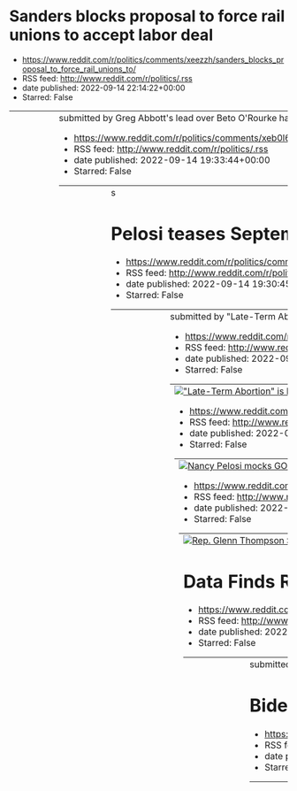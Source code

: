 # Sanders blocks proposal to force rail unions to accept labor deal
 - https://www.reddit.com/r/politics/comments/xeezzh/sanders_blocks_proposal_to_force_rail_unions_to/
 - RSS feed: http://www.reddit.com/r/politics/.rss
 - date published: 2022-09-14 22:14:22+00:00
 - Starred: False

<table> <tr><td> <a href="https://www.reddit.com/r/politics/comments/xeezzh/sanders_blocks_proposal_to_force_rail_unions_to/"> <img alt="Sanders blocks proposal to force rail unions to accept labor deal" src="https://external-preview.redd.it/9JmiZE5sPHbhkYVohN2Hq8lCTdDC6YalY5k8e7ycKfA.jpg?width=640&amp;crop=smart&amp;auto=webp&amp;s=59901f2a98626603b46097f322104c05641b9e2b" title="Sanders blocks proposal to force rail unions to accept labor deal" /> </a> </td><td> &#32; submitted by &#32; <a hre

# Greg Abbott's lead over Beto O'Rourke has shrunk to 5 points, new poll shows
 - https://www.reddit.com/r/politics/comments/xeb0l6/greg_abbotts_lead_over_beto_orourke_has_shrunk_to/
 - RSS feed: http://www.reddit.com/r/politics/.rss
 - date published: 2022-09-14 19:33:44+00:00
 - Starred: False

<table> <tr><td> <a href="https://www.reddit.com/r/politics/comments/xeb0l6/greg_abbotts_lead_over_beto_orourke_has_shrunk_to/"> <img alt="Greg Abbott's lead over Beto O'Rourke has shrunk to 5 points, new poll shows" src="https://external-preview.redd.it/ktAi3KTWuLD1MtOZl5yp6wIaCed-J0sBHuNk4B2oKYU.jpg?width=640&amp;crop=smart&amp;auto=webp&amp;s=6bd1b254c3fc77df0d29eaa96528d3337c833aa7" title="Greg Abbott's lead over Beto O'Rourke has shrunk to 5 points, new poll shows" /> </a> </td><td> &#32; s

# Pelosi teases September vote on bill banning lawmaker stock trading
 - https://www.reddit.com/r/politics/comments/xeaxx4/pelosi_teases_september_vote_on_bill_banning/
 - RSS feed: http://www.reddit.com/r/politics/.rss
 - date published: 2022-09-14 19:30:45+00:00
 - Starred: False

<table> <tr><td> <a href="https://www.reddit.com/r/politics/comments/xeaxx4/pelosi_teases_september_vote_on_bill_banning/"> <img alt="Pelosi teases September vote on bill banning lawmaker stock trading" src="https://external-preview.redd.it/InRZraPEB1rta9y1CnBlFsn4q2GuycllMG251olBAJE.jpg?width=640&amp;crop=smart&amp;auto=webp&amp;s=b14f615291330c76d359d040085599034dc4b924" title="Pelosi teases September vote on bill banning lawmaker stock trading" /> </a> </td><td> &#32; submitted by &#32; <a hr

# "Late-Term Abortion" is Not a Real Thing, So Why Do Politicians Keep Saying it?
 - https://www.reddit.com/r/politics/comments/xeas48/lateterm_abortion_is_not_a_real_thing_so_why_do/
 - RSS feed: http://www.reddit.com/r/politics/.rss
 - date published: 2022-09-14 19:24:20+00:00
 - Starred: False

<table> <tr><td> <a href="https://www.reddit.com/r/politics/comments/xeas48/lateterm_abortion_is_not_a_real_thing_so_why_do/"> <img alt="&quot;Late-Term Abortion&quot; is Not a Real Thing, So Why Do Politicians Keep Saying it?" src="https://external-preview.redd.it/_GFMN3QGscw4JrYEJYQB2Y_9kFddiSdhYSM177HMZF8.jpg?width=640&amp;crop=smart&amp;auto=webp&amp;s=2b63f72c332943db41ff0e3016a46df41e9be4ec" title="&quot;Late-Term Abortion&quot; is Not a Real Thing, So Why Do Politicians Keep Saying it?" /

# Nancy Pelosi mocks GOP on abortion: 'There are those in the party that think life begins at the candlelight dinner the night before'
 - https://www.reddit.com/r/politics/comments/xe9jy3/nancy_pelosi_mocks_gop_on_abortion_there_are/
 - RSS feed: http://www.reddit.com/r/politics/.rss
 - date published: 2022-09-14 18:34:58+00:00
 - Starred: False

<table> <tr><td> <a href="https://www.reddit.com/r/politics/comments/xe9jy3/nancy_pelosi_mocks_gop_on_abortion_there_are/"> <img alt="Nancy Pelosi mocks GOP on abortion: 'There are those in the party that think life begins at the candlelight dinner the night before'" src="https://external-preview.redd.it/1jLL-_cdN7gpfjlRICNBhvpazs8j4cwlrVqsbh6btiY.jpg?width=640&amp;crop=smart&amp;auto=webp&amp;s=8b6342bed2c95995a7b7380f2c2ced0e327fd1ed" title="Nancy Pelosi mocks GOP on abortion: 'There are those

# Rep. Glenn Thompson Stands By Vote Against Same-Sex Marriage Before Gay Son’s Wedding
 - https://www.reddit.com/r/politics/comments/xe8wbn/rep_glenn_thompson_stands_by_vote_against_samesex/
 - RSS feed: http://www.reddit.com/r/politics/.rss
 - date published: 2022-09-14 18:08:13+00:00
 - Starred: False

<table> <tr><td> <a href="https://www.reddit.com/r/politics/comments/xe8wbn/rep_glenn_thompson_stands_by_vote_against_samesex/"> <img alt="Rep. Glenn Thompson Stands By Vote Against Same-Sex Marriage Before Gay Son’s Wedding" src="https://external-preview.redd.it/FbX1vGeWFV2clGJLNHAeJcr98uDgOY18jHsjbyzJb2I.jpg?width=640&amp;crop=smart&amp;auto=webp&amp;s=1e198bd375ec33c3edcc253ad863ffc4cc726113" title="Rep. Glenn Thompson Stands By Vote Against Same-Sex Marriage Before Gay Son’s Wedding" /> </a>

# Data Finds Republicans are Obsessed with Searching for Transgender Porn
 - https://www.reddit.com/r/politics/comments/xe8ej8/data_finds_republicans_are_obsessed_with/
 - RSS feed: http://www.reddit.com/r/politics/.rss
 - date published: 2022-09-14 17:48:26+00:00
 - Starred: False

<table> <tr><td> <a href="https://www.reddit.com/r/politics/comments/xe8ej8/data_finds_republicans_are_obsessed_with/"> <img alt="Data Finds Republicans are Obsessed with Searching for Transgender Porn" src="https://external-preview.redd.it/LQ5VRToB82_bjVSxDtSS-5triumdoDAQRvwuP-LrUrU.jpg?width=320&amp;crop=smart&amp;auto=webp&amp;s=b3fab8e447512558b16e13335461bce8e5c65278" title="Data Finds Republicans are Obsessed with Searching for Transgender Porn" /> </a> </td><td> &#32; submitted by &#32; <

# Biden to announce approval of $900 million in U.S. EV charging funding
 - https://www.reddit.com/r/politics/comments/xe7zt9/biden_to_announce_approval_of_900_million_in_us/
 - RSS feed: http://www.reddit.com/r/politics/.rss
 - date published: 2022-09-14 17:31:37+00:00
 - Starred: False

<table> <tr><td> <a href="https://www.reddit.com/r/politics/comments/xe7zt9/biden_to_announce_approval_of_900_million_in_us/"> <img alt="Biden to announce approval of $900 million in U.S. EV charging funding" src="https://external-preview.redd.it/R1ajfwtwqwPnLLaTdYJ_XuOLqP9pFacdB5mMs0yWA3I.jpg?width=640&amp;crop=smart&amp;auto=webp&amp;s=b6bfa1c28513e3722e6d49b157b9dab44c125d37" title="Biden to announce approval of $900 million in U.S. EV charging funding" /> </a> </td><td> &#32; submitted by &#

# Sanders Calls State of US Health Care an “International Embarrassment”
 - https://www.reddit.com/r/politics/comments/xe7rx9/sanders_calls_state_of_us_health_care_an/
 - RSS feed: http://www.reddit.com/r/politics/.rss
 - date published: 2022-09-14 17:22:44+00:00
 - Starred: False

<table> <tr><td> <a href="https://www.reddit.com/r/politics/comments/xe7rx9/sanders_calls_state_of_us_health_care_an/"> <img alt="Sanders Calls State of US Health Care an “International Embarrassment”" src="https://external-preview.redd.it/dkqpp1rmQCuTVa7KFQ-HjM7TZ86AFzAluKwm64qc21Q.jpg?width=640&amp;crop=smart&amp;auto=webp&amp;s=c14896ee898098e5f094a28a445a8576a35e365c" title="Sanders Calls State of US Health Care an “International Embarrassment”" /> </a> </td><td> &#32; submitted by &#32; <a 

# Mitch McConnell’s Refusal to Seat Merrick Garland on the Supreme Court Is Coming Back to Haunt Him
 - https://www.reddit.com/r/politics/comments/xe7nrt/mitch_mcconnells_refusal_to_seat_merrick_garland/
 - RSS feed: http://www.reddit.com/r/politics/.rss
 - date published: 2022-09-14 17:18:12+00:00
 - Starred: False

<table> <tr><td> <a href="https://www.reddit.com/r/politics/comments/xe7nrt/mitch_mcconnells_refusal_to_seat_merrick_garland/"> <img alt="Mitch McConnell’s Refusal to Seat Merrick Garland on the Supreme Court Is Coming Back to Haunt Him" src="https://external-preview.redd.it/QZx61PI463JbiTT4tfNO1-zaDdvETLv3OyzuAU3SKSU.jpg?width=640&amp;crop=smart&amp;auto=webp&amp;s=cb1e9b385b4ed05fc02aa2a8ef69ac570c4eed49" title="Mitch McConnell’s Refusal to Seat Merrick Garland on the Supreme Court Is Coming B

# Trump supporter arrested at Dairy Queen after threatening to kill Democrats
 - https://www.reddit.com/r/politics/comments/xe6u9p/trump_supporter_arrested_at_dairy_queen_after/
 - RSS feed: http://www.reddit.com/r/politics/.rss
 - date published: 2022-09-14 16:45:27+00:00
 - Starred: False

<table> <tr><td> <a href="https://www.reddit.com/r/politics/comments/xe6u9p/trump_supporter_arrested_at_dairy_queen_after/"> <img alt="Trump supporter arrested at Dairy Queen after threatening to kill Democrats" src="https://external-preview.redd.it/2gmFKGKI9eCqY6fsV5fjo9yLR3-Z0tlJQah_GmtHlxs.jpg?width=640&amp;crop=smart&amp;auto=webp&amp;s=d4dc289b33607f010ae3c05ea2d985b4dd15e1a9" title="Trump supporter arrested at Dairy Queen after threatening to kill Democrats" /> </a> </td><td> &#32; submitt

# Trump pick for Michigan secretary of state race Kristina Karamo threatened to kill her family, court records claim
 - https://www.reddit.com/r/politics/comments/xe6tvn/trump_pick_for_michigan_secretary_of_state_race/
 - RSS feed: http://www.reddit.com/r/politics/.rss
 - date published: 2022-09-14 16:45:03+00:00
 - Starred: False

<table> <tr><td> <a href="https://www.reddit.com/r/politics/comments/xe6tvn/trump_pick_for_michigan_secretary_of_state_race/"> <img alt="Trump pick for Michigan secretary of state race Kristina Karamo threatened to kill her family, court records claim" src="https://external-preview.redd.it/aMYYktxSTf823XuBPNVE7VyEQ0l7qeo6NzzKmFeYhns.jpg?width=640&amp;crop=smart&amp;auto=webp&amp;s=2c5842724a637ffe0bf0527bfaf986351f94ae5b" title="Trump pick for Michigan secretary of state race Kristina Karamo thr

# Rubio co-sponsors Sen. Graham’s abortion ban at 15 weeks
 - https://www.reddit.com/r/politics/comments/xe6op1/rubio_cosponsors_sen_grahams_abortion_ban_at_15/
 - RSS feed: http://www.reddit.com/r/politics/.rss
 - date published: 2022-09-14 16:39:20+00:00
 - Starred: False

<table> <tr><td> <a href="https://www.reddit.com/r/politics/comments/xe6op1/rubio_cosponsors_sen_grahams_abortion_ban_at_15/"> <img alt="Rubio co-sponsors Sen. Graham’s abortion ban at 15 weeks" src="https://external-preview.redd.it/3naEL4M_qlKufi8U6C1HL1_ITfoiudaJveXHZuRtJdE.jpg?width=640&amp;crop=smart&amp;auto=webp&amp;s=b5d21b627adba0f15c668270d2fe615530591ac3" title="Rubio co-sponsors Sen. Graham’s abortion ban at 15 weeks" /> </a> </td><td> &#32; submitted by &#32; <a href="https://www.red

# Trump Lied About Secret Service Concerns to Throw Off New York AG
 - https://www.reddit.com/r/politics/comments/xe592y/trump_lied_about_secret_service_concerns_to_throw/
 - RSS feed: http://www.reddit.com/r/politics/.rss
 - date published: 2022-09-14 15:43:33+00:00
 - Starred: False

<table> <tr><td> <a href="https://www.reddit.com/r/politics/comments/xe592y/trump_lied_about_secret_service_concerns_to_throw/"> <img alt="Trump Lied About Secret Service Concerns to Throw Off New York AG" src="https://external-preview.redd.it/IDDQG1Ix8Ektsd9bg26uUD50_Uz0m2uJJZKf2sRtvEM.jpg?width=640&amp;crop=smart&amp;auto=webp&amp;s=e968e2018fcb3075d7e4590881c927e14223e808" title="Trump Lied About Secret Service Concerns to Throw Off New York AG" /> </a> </td><td> &#32; submitted by &#32; <a h

# Mike Pence Says Stripping Women of Rights More Important Than Midterm Gains
 - https://www.reddit.com/r/politics/comments/xe53ni/mike_pence_says_stripping_women_of_rights_more/
 - RSS feed: http://www.reddit.com/r/politics/.rss
 - date published: 2022-09-14 15:37:13+00:00
 - Starred: False

<table> <tr><td> <a href="https://www.reddit.com/r/politics/comments/xe53ni/mike_pence_says_stripping_women_of_rights_more/"> <img alt="Mike Pence Says Stripping Women of Rights More Important Than Midterm Gains" src="https://external-preview.redd.it/Wsv7Nnn__zx7QB-wlMV5NKLCbKEi2Ps9guqfnl9QCP0.jpg?width=640&amp;crop=smart&amp;auto=webp&amp;s=30c4836a73018e34a26b8f586decdb832a057621" title="Mike Pence Says Stripping Women of Rights More Important Than Midterm Gains" /> </a> </td><td> &#32; submit

# John Roberts Can’t Admit What’s Happened to the Supreme Court
 - https://www.reddit.com/r/politics/comments/xe53cl/john_roberts_cant_admit_whats_happened_to_the/
 - RSS feed: http://www.reddit.com/r/politics/.rss
 - date published: 2022-09-14 15:36:52+00:00
 - Starred: False

<table> <tr><td> <a href="https://www.reddit.com/r/politics/comments/xe53cl/john_roberts_cant_admit_whats_happened_to_the/"> <img alt="John Roberts Can’t Admit What’s Happened to the Supreme Court" src="https://external-preview.redd.it/TAbOZGf3eLlQcznhZul_LB9Ue6kh4ggD0S0IkQfwcGU.jpg?width=640&amp;crop=smart&amp;auto=webp&amp;s=3b6fdb75ea9ab8a5415ef71257b1252659de05db" title="John Roberts Can’t Admit What’s Happened to the Supreme Court" /> </a> </td><td> &#32; submitted by &#32; <a href="https:/

# Thanks to Lindsey Graham, Republicans have lost control of the narrative
 - https://www.reddit.com/r/politics/comments/xe4h57/thanks_to_lindsey_graham_republicans_have_lost/
 - RSS feed: http://www.reddit.com/r/politics/.rss
 - date published: 2022-09-14 15:11:39+00:00
 - Starred: False

<table> <tr><td> <a href="https://www.reddit.com/r/politics/comments/xe4h57/thanks_to_lindsey_graham_republicans_have_lost/"> <img alt="Thanks to Lindsey Graham, Republicans have lost control of the narrative" src="https://external-preview.redd.it/UpU1eZgq1cjCXFDQrfLQ1AIgQ5Y67GaXPfbyQ2l7MBw.jpg?width=640&amp;crop=smart&amp;auto=webp&amp;s=fafb8815d0b2f2edeca21d99d1ca45c8520b8c32" title="Thanks to Lindsey Graham, Republicans have lost control of the narrative" /> </a> </td><td> &#32; submitted by

# Opinion | Lindsey Graham delivered a gift to Democrats: Proof of GOP’s abortion extremism
 - https://www.reddit.com/r/politics/comments/xe3m7e/opinion_lindsey_graham_delivered_a_gift_to/
 - RSS feed: http://www.reddit.com/r/politics/.rss
 - date published: 2022-09-14 14:36:19+00:00
 - Starred: False

<table> <tr><td> <a href="https://www.reddit.com/r/politics/comments/xe3m7e/opinion_lindsey_graham_delivered_a_gift_to/"> <img alt="Opinion | Lindsey Graham delivered a gift to Democrats: Proof of GOP’s abortion extremism" src="https://external-preview.redd.it/nXuUEdRnfc3DztxM3r-7mPjcc1PY6vScOyasNAXkOjw.jpg?width=640&amp;crop=smart&amp;auto=webp&amp;s=0ba130fc8a19a52d69dac49a48e5f47bcb2528f1" title="Opinion | Lindsey Graham delivered a gift to Democrats: Proof of GOP’s abortion extremism" /> </a

# In 'Despicable Show of Cruelty', Graham Dismisses Woman's Story of Nonviable Pregnancy
 - https://www.reddit.com/r/politics/comments/xe3joq/in_despicable_show_of_cruelty_graham_dismisses/
 - RSS feed: http://www.reddit.com/r/politics/.rss
 - date published: 2022-09-14 14:33:22+00:00
 - Starred: False

<table> <tr><td> <a href="https://www.reddit.com/r/politics/comments/xe3joq/in_despicable_show_of_cruelty_graham_dismisses/"> <img alt="In 'Despicable Show of Cruelty', Graham Dismisses Woman's Story of Nonviable Pregnancy" src="https://external-preview.redd.it/NkLWk6q-NSQOVUASfkErREiffxeZDSkSteEHLgXn5FQ.jpg?width=640&amp;crop=smart&amp;auto=webp&amp;s=534d37719ffe14564fb20e173b920899cce3bade" title="In 'Despicable Show of Cruelty', Graham Dismisses Woman's Story of Nonviable Pregnancy" /> </a> 

# Mar-a-Lago documents: Trump delaying tactics causing ‘irreparable harm’ – DoJ
 - https://www.reddit.com/r/politics/comments/xe3ea9/maralago_documents_trump_delaying_tactics_causing/
 - RSS feed: http://www.reddit.com/r/politics/.rss
 - date published: 2022-09-14 14:27:11+00:00
 - Starred: False

<table> <tr><td> <a href="https://www.reddit.com/r/politics/comments/xe3ea9/maralago_documents_trump_delaying_tactics_causing/"> <img alt="Mar-a-Lago documents: Trump delaying tactics causing ‘irreparable harm’ – DoJ" src="https://external-preview.redd.it/qd7WOtEpZzHUDHnhebxKMAYipnH6l-CpOa6Hlj5VPI8.jpg?width=640&amp;crop=smart&amp;auto=webp&amp;s=03a7998ac0abb90ad47e453b3f35a05d8264a37a" title="Mar-a-Lago documents: Trump delaying tactics causing ‘irreparable harm’ – DoJ" /> </a> </td><td> &#32;

# Panel says Confederate memorial at Arlington cemetery should be dismantled
 - https://www.reddit.com/r/politics/comments/xe2kyj/panel_says_confederate_memorial_at_arlington/
 - RSS feed: http://www.reddit.com/r/politics/.rss
 - date published: 2022-09-14 13:52:52+00:00
 - Starred: False

<table> <tr><td> <a href="https://www.reddit.com/r/politics/comments/xe2kyj/panel_says_confederate_memorial_at_arlington/"> <img alt="Panel says Confederate memorial at Arlington cemetery should be dismantled" src="https://external-preview.redd.it/RP2vkk4xa7OgeUGTnj99ZrikYKddMgpmxDLe2DcXp3Q.jpg?width=640&amp;crop=smart&amp;auto=webp&amp;s=a19350d200a587b410235c7de06cae11e8f12e1e" title="Panel says Confederate memorial at Arlington cemetery should be dismantled" /> </a> </td><td> &#32; submitted 

# Trump Is Very Upset ‘Pillow Guy’ Mike Lindell Got His Phone Seized at a Hardee’s Drive-Thru
 - https://www.reddit.com/r/politics/comments/xe1yvd/trump_is_very_upset_pillow_guy_mike_lindell_got/
 - RSS feed: http://www.reddit.com/r/politics/.rss
 - date published: 2022-09-14 13:25:56+00:00
 - Starred: False

<table> <tr><td> <a href="https://www.reddit.com/r/politics/comments/xe1yvd/trump_is_very_upset_pillow_guy_mike_lindell_got/"> <img alt="Trump Is Very Upset ‘Pillow Guy’ Mike Lindell Got His Phone Seized at a Hardee’s Drive-Thru" src="https://external-preview.redd.it/NpBZHlCg4oZ6TnTirSIVmjlTG9xB74slqJGjAdH0ZE4.jpg?width=640&amp;crop=smart&amp;auto=webp&amp;s=3ce89844a2537c777ced68591fc189dcd50c6454" title="Trump Is Very Upset ‘Pillow Guy’ Mike Lindell Got His Phone Seized at a Hardee’s Drive-Thr

# Republican Election Official in Upstate New York Charged With Absentee-Ballot Fraud
 - https://www.reddit.com/r/politics/comments/xe1iz8/republican_election_official_in_upstate_new_york/
 - RSS feed: http://www.reddit.com/r/politics/.rss
 - date published: 2022-09-14 13:06:26+00:00
 - Starred: False

<table> <tr><td> <a href="https://www.reddit.com/r/politics/comments/xe1iz8/republican_election_official_in_upstate_new_york/"> <img alt="Republican Election Official in Upstate New York Charged With Absentee-Ballot Fraud" src="https://external-preview.redd.it/0oS2ZO--fQach-bsLJtfvrec-JOxdU2u7ZJV7o-7qng.jpg?width=640&amp;crop=smart&amp;auto=webp&amp;s=7f15e80cb9335ba50f7d3a03d81e09ca557e54bc" title="Republican Election Official in Upstate New York Charged With Absentee-Ballot Fraud" /> </a> </td

# DeSantis’ ‘full armor of God’ rhetoric prompts concerns
 - https://www.reddit.com/r/politics/comments/xe1hxl/desantis_full_armor_of_god_rhetoric_prompts/
 - RSS feed: http://www.reddit.com/r/politics/.rss
 - date published: 2022-09-14 13:05:12+00:00
 - Starred: False

<table> <tr><td> <a href="https://www.reddit.com/r/politics/comments/xe1hxl/desantis_full_armor_of_god_rhetoric_prompts/"> <img alt="DeSantis’ ‘full armor of God’ rhetoric prompts concerns" src="https://external-preview.redd.it/1zgzoWA24l2g8GHywD_8l_2-DGubPO51ZKfxT3vUAtw.jpg?width=640&amp;crop=smart&amp;auto=webp&amp;s=5d6c4fa62429c03e8a71ece36f34ff3ecbe0f83d" title="DeSantis’ ‘full armor of God’ rhetoric prompts concerns" /> </a> </td><td> &#32; submitted by &#32; <a href="https://www.reddit.co

# Trump was likely behind a false statement to the DOJ about secret documents being held at Mar-a-Lago, legal analysts say
 - https://www.reddit.com/r/politics/comments/xe19an/trump_was_likely_behind_a_false_statement_to_the/
 - RSS feed: http://www.reddit.com/r/politics/.rss
 - date published: 2022-09-14 12:54:29+00:00
 - Starred: False

<table> <tr><td> <a href="https://www.reddit.com/r/politics/comments/xe19an/trump_was_likely_behind_a_false_statement_to_the/"> <img alt="Trump was likely behind a false statement to the DOJ about secret documents being held at Mar-a-Lago, legal analysts say" src="https://external-preview.redd.it/1MFXVHfv7yJqz9bUCe8dF-Wvn2SjTqSY28nO2gUEYkc.jpg?width=640&amp;crop=smart&amp;auto=webp&amp;s=c2187468091bd9babe4fafbae3c8af855a1e3b44" title="Trump was likely behind a false statement to the DOJ about s

# Texas delays publication of maternal death data until after midterms, legislative session
 - https://www.reddit.com/r/politics/comments/xe10vg/texas_delays_publication_of_maternal_death_data/
 - RSS feed: http://www.reddit.com/r/politics/.rss
 - date published: 2022-09-14 12:43:38+00:00
 - Starred: False

<table> <tr><td> <a href="https://www.reddit.com/r/politics/comments/xe10vg/texas_delays_publication_of_maternal_death_data/"> <img alt="Texas delays publication of maternal death data until after midterms, legislative session" src="https://external-preview.redd.it/KyK-ua5CAD5L5Mr-ogsqCzQyzG6ycbhTHssNN689p6Y.jpg?width=640&amp;crop=smart&amp;auto=webp&amp;s=90d050cb6b0416b78937d7807d068609274def31" title="Texas delays publication of maternal death data until after midterms, legislative session" /

# More than half of Republican Senate nominees have rejected, cast doubt upon or tried to overturn the 2020 election results | CNN Politics
 - https://www.reddit.com/r/politics/comments/xe0wkk/more_than_half_of_republican_senate_nominees_have/
 - RSS feed: http://www.reddit.com/r/politics/.rss
 - date published: 2022-09-14 12:38:12+00:00
 - Starred: False

<table> <tr><td> <a href="https://www.reddit.com/r/politics/comments/xe0wkk/more_than_half_of_republican_senate_nominees_have/"> <img alt="More than half of Republican Senate nominees have rejected, cast doubt upon or tried to overturn the 2020 election results | CNN Politics" src="https://external-preview.redd.it/5hEghrGJlQr-hHGDGtasvNRq-Up_vo11JHBYx_J0YjQ.jpg?width=640&amp;crop=smart&amp;auto=webp&amp;s=303879c3234800dda01329d18b89c8a6e4c5d6f5" title="More than half of Republican Senate nomine

# Read FBI's Mike Lindell search warrant "items to be seized"
 - https://www.reddit.com/r/politics/comments/xe0ujj/read_fbis_mike_lindell_search_warrant_items_to_be/
 - RSS feed: http://www.reddit.com/r/politics/.rss
 - date published: 2022-09-14 12:35:31+00:00
 - Starred: False

<table> <tr><td> <a href="https://www.reddit.com/r/politics/comments/xe0ujj/read_fbis_mike_lindell_search_warrant_items_to_be/"> <img alt="Read FBI's Mike Lindell search warrant &quot;items to be seized&quot;" src="https://external-preview.redd.it/IvPVbLbqHFX36Ez4p0vMCIg5HXpK-1wHvzz6uCTi_mU.jpg?width=640&amp;crop=smart&amp;auto=webp&amp;s=173acb4d241fa269a9abc206306c8eb46fa58403" title="Read FBI's Mike Lindell search warrant &quot;items to be seized&quot;" /> </a> </td><td> &#32; submitted by &#

# Graham creates unwelcome political problem for McConnell, GOP
 - https://www.reddit.com/r/politics/comments/xe0ak0/graham_creates_unwelcome_political_problem_for/
 - RSS feed: http://www.reddit.com/r/politics/.rss
 - date published: 2022-09-14 12:09:03+00:00
 - Starred: False

<table> <tr><td> <a href="https://www.reddit.com/r/politics/comments/xe0ak0/graham_creates_unwelcome_political_problem_for/"> <img alt="Graham creates unwelcome political problem for McConnell, GOP" src="https://external-preview.redd.it/KkC9LELX8tjNxqfADFP21zQFUtEookQQJl152yZf-RE.jpg?width=640&amp;crop=smart&amp;auto=webp&amp;s=be180881d362b0922ad1da1c77cae4a7dea4a349" title="Graham creates unwelcome political problem for McConnell, GOP" /> </a> </td><td> &#32; submitted by &#32; <a href="https:

# Satanic panic is making a comeback, fueled by QAnon believers and GOP influencers
 - https://www.reddit.com/r/politics/comments/xdzz3j/satanic_panic_is_making_a_comeback_fueled_by/
 - RSS feed: http://www.reddit.com/r/politics/.rss
 - date published: 2022-09-14 11:53:40+00:00
 - Starred: False

<table> <tr><td> <a href="https://www.reddit.com/r/politics/comments/xdzz3j/satanic_panic_is_making_a_comeback_fueled_by/"> <img alt="Satanic panic is making a comeback, fueled by QAnon believers and GOP influencers" src="https://external-preview.redd.it/nqwu5lPmUPFfHj0VthldmmzE2-UItO1BTqtVyiSgr6M.jpg?width=640&amp;crop=smart&amp;auto=webp&amp;s=6024902fa828d677fc679d5357042e960ade7cb9" title="Satanic panic is making a comeback, fueled by QAnon believers and GOP influencers" /> </a> </td><td> &#

# Bernie Sanders to Warren Buffett: Give Rail Workers Better Conditions to Avoid Strike
 - https://www.reddit.com/r/politics/comments/xdzyxu/bernie_sanders_to_warren_buffett_give_rail/
 - RSS feed: http://www.reddit.com/r/politics/.rss
 - date published: 2022-09-14 11:53:26+00:00
 - Starred: False

<table> <tr><td> <a href="https://www.reddit.com/r/politics/comments/xdzyxu/bernie_sanders_to_warren_buffett_give_rail/"> <img alt="Bernie Sanders to Warren Buffett: Give Rail Workers Better Conditions to Avoid Strike" src="https://external-preview.redd.it/4loqhDowQAX6p8yjP-sbTJh11EixqcHkhbJ9xCoZedk.jpg?width=640&amp;crop=smart&amp;auto=webp&amp;s=8b46ff48040d3d5820ae313fbbf7b1836b3f7281" title="Bernie Sanders to Warren Buffett: Give Rail Workers Better Conditions to Avoid Strike" /> </a> </td><

# Trump calls Biden "an enemy of the state." Media, as usual, looks the other way
 - https://www.reddit.com/r/politics/comments/xdzddi/trump_calls_biden_an_enemy_of_the_state_media_as/
 - RSS feed: http://www.reddit.com/r/politics/.rss
 - date published: 2022-09-14 11:22:43+00:00
 - Starred: False

<table> <tr><td> <a href="https://www.reddit.com/r/politics/comments/xdzddi/trump_calls_biden_an_enemy_of_the_state_media_as/"> <img alt="Trump calls Biden &quot;an enemy of the state.&quot; Media, as usual, looks the other way" src="https://external-preview.redd.it/wO8LYeVVeGlXVk8etabz0UQ3xm9kdQj3GHiEpZLCKl0.jpg?width=640&amp;crop=smart&amp;auto=webp&amp;s=81f93c067cff21c0a24bfe07f6e0dc51092c214a" title="Trump calls Biden &quot;an enemy of the state.&quot; Media, as usual, looks the other way" 

# MyPillow CEO Mike Lindell says FBI seized his cellphone
 - https://www.reddit.com/r/politics/comments/xdz03p/mypillow_ceo_mike_lindell_says_fbi_seized_his/
 - RSS feed: http://www.reddit.com/r/politics/.rss
 - date published: 2022-09-14 11:04:06+00:00
 - Starred: False

<table> <tr><td> <a href="https://www.reddit.com/r/politics/comments/xdz03p/mypillow_ceo_mike_lindell_says_fbi_seized_his/"> <img alt="MyPillow CEO Mike Lindell says FBI seized his cellphone" src="https://external-preview.redd.it/B5jKChrrpgIj5tzE6qpfB8jDr-47bOhPYpukFY3FGe0.jpg?width=640&amp;crop=smart&amp;auto=webp&amp;s=d57e8458b6a607f05e8b777e069d9da90e460197" title="MyPillow CEO Mike Lindell says FBI seized his cellphone" /> </a> </td><td> &#32; submitted by &#32; <a href="https://www.reddit.

# 'Republicans Keep Showing Us Who They Are': Graham Introduces Federal Abortion Ban | "Senate Republicans are showing us exactly what they plan to do if they get power," said the president of Planned Parenthood. "It's dangerous—and the stakes have never been higher."
 - https://www.reddit.com/r/politics/comments/xdywf5/republicans_keep_showing_us_who_they_are_graham/
 - RSS feed: http://www.reddit.com/r/politics/.rss
 - date published: 2022-09-14 10:59:34+00:00
 - Starred: False

<table> <tr><td> <a href="https://www.reddit.com/r/politics/comments/xdywf5/republicans_keep_showing_us_who_they_are_graham/"> <img alt="'Republicans Keep Showing Us Who They Are': Graham Introduces Federal Abortion Ban | &quot;Senate Republicans are showing us exactly what they plan to do if they get power,&quot; said the president of Planned Parenthood. &quot;It's dangerous—and the stakes have never been higher.&quot;" src="https://external-preview.redd.it/8AUri_OeuL2ONbQAujrf3BtVOEPX9Oy73t9N3

# GOP attempting a nationwide 15 week abortion ban. This will hurt woman’s gold standard of care which is an anatomy scan at 18-20 weeks.
 - https://www.reddit.com/r/politics/comments/xdypf3/gop_attempting_a_nationwide_15_week_abortion_ban/
 - RSS feed: http://www.reddit.com/r/politics/.rss
 - date published: 2022-09-14 10:49:02+00:00
 - Starred: False

<table> <tr><td> <a href="https://www.reddit.com/r/politics/comments/xdypf3/gop_attempting_a_nationwide_15_week_abortion_ban/"> <img alt="GOP attempting a nationwide 15 week abortion ban. This will hurt woman’s gold standard of care which is an anatomy scan at 18-20 weeks." src="https://external-preview.redd.it/PQkLq9hCu2Urqf7X8BfbyKBcPIzraCKWOon8ZBFaZ6Y.jpg?width=640&amp;crop=smart&amp;auto=webp&amp;s=0f56b859b1e40d9b2bfaee6d0b7277086f596954" title="GOP attempting a nationwide 15 week abortion 

# Trump news – live: Ex-president furious at FBI ‘raid’ on Mike Lindell as hardcore Maga candidate leads in NH
 - https://www.reddit.com/r/politics/comments/xdyk30/trump_news_live_expresident_furious_at_fbi_raid/
 - RSS feed: http://www.reddit.com/r/politics/.rss
 - date published: 2022-09-14 10:40:08+00:00
 - Starred: False

<table> <tr><td> <a href="https://www.reddit.com/r/politics/comments/xdyk30/trump_news_live_expresident_furious_at_fbi_raid/"> <img alt="Trump news – live: Ex-president furious at FBI ‘raid’ on Mike Lindell as hardcore Maga candidate leads in NH" src="https://external-preview.redd.it/iPDv6NSzrCHNMw1hrETs5-axdYtIn6_-Dk7_unDhvrc.jpg?width=640&amp;crop=smart&amp;auto=webp&amp;s=d5444df7b800d33c06fa156ec0187da7cab33c8c" title="Trump news – live: Ex-president furious at FBI ‘raid’ on Mike Lindell as 

# Democrats Waste No Time Using Graham's 15-Week Abortion Ban to Slam GOP
 - https://www.reddit.com/r/politics/comments/xdxjlz/democrats_waste_no_time_using_grahams_15week/
 - RSS feed: http://www.reddit.com/r/politics/.rss
 - date published: 2022-09-14 09:40:54+00:00
 - Starred: False

<table> <tr><td> <a href="https://www.reddit.com/r/politics/comments/xdxjlz/democrats_waste_no_time_using_grahams_15week/"> <img alt="Democrats Waste No Time Using Graham's 15-Week Abortion Ban to Slam GOP" src="https://external-preview.redd.it/0Pm4VdR1Tr4HiH2p2VaYeNNWyNk7w5_4_NDMVwIU6yY.jpg?width=640&amp;crop=smart&amp;auto=webp&amp;s=6c2c70d12bfd44d6a343f0c3651cb3fa48c705b4" title="Democrats Waste No Time Using Graham's 15-Week Abortion Ban to Slam GOP" /> </a> </td><td> &#32; submitted by &#3

# Louisiana woman carrying skull-less fetus forced to travel to New York for an abortion | Nancy Davis suffered ‘unspeakable pain’ due to the poorly worded law that meant a hospital in her home state refused to terminate the pregnancy
 - https://www.reddit.com/r/politics/comments/xdwd0l/louisiana_woman_carrying_skullless_fetus_forced/
 - RSS feed: http://www.reddit.com/r/politics/.rss
 - date published: 2022-09-14 08:26:25+00:00
 - Starred: False

<table> <tr><td> <a href="https://www.reddit.com/r/politics/comments/xdwd0l/louisiana_woman_carrying_skullless_fetus_forced/"> <img alt="Louisiana woman carrying skull-less fetus forced to travel to New York for an abortion | Nancy Davis suffered ‘unspeakable pain’ due to the poorly worded law that meant a hospital in her home state refused to terminate the pregnancy" src="https://external-preview.redd.it/YSwwIXEo4mvmU4i71DqN0qrKMyyfD_5O19nk4yW4Q1w.jpg?width=640&amp;crop=smart&amp;auto=webp&amp;

# MyPillow CEO Mike Lindell Says His Phone Was Seized by the FBI
 - https://www.reddit.com/r/politics/comments/xdsr0l/mypillow_ceo_mike_lindell_says_his_phone_was/
 - RSS feed: http://www.reddit.com/r/politics/.rss
 - date published: 2022-09-14 04:48:47+00:00
 - Starred: False

<table> <tr><td> <a href="https://www.reddit.com/r/politics/comments/xdsr0l/mypillow_ceo_mike_lindell_says_his_phone_was/"> <img alt="MyPillow CEO Mike Lindell Says His Phone Was Seized by the FBI" src="https://external-preview.redd.it/DayzCpLQiHJZZKO8x2qJz3bKbySaKsB7EKzG_ZdceU0.jpg?width=640&amp;crop=smart&amp;auto=webp&amp;s=fb1f772d827127cfa466708caf34e65eaa7c9350" title="MyPillow CEO Mike Lindell Says His Phone Was Seized by the FBI" /> </a> </td><td> &#32; submitted by &#32; <a href="https:

# Man who pinned D.C. police officer in door frame during Jan. 6 riot convicted of 7 felonies
 - https://www.reddit.com/r/politics/comments/xdqjwc/man_who_pinned_dc_police_officer_in_door_frame/
 - RSS feed: http://www.reddit.com/r/politics/.rss
 - date published: 2022-09-14 02:56:17+00:00
 - Starred: False

<table> <tr><td> <a href="https://www.reddit.com/r/politics/comments/xdqjwc/man_who_pinned_dc_police_officer_in_door_frame/"> <img alt="Man who pinned D.C. police officer in door frame during Jan. 6 riot convicted of 7 felonies" src="https://external-preview.redd.it/vjdVaeBQmvTB5bqFl0g8NbXmCFNLwBJHzHZvy7CnCKI.jpg?width=640&amp;crop=smart&amp;auto=webp&amp;s=81d8ec50b4957d595da84188d244a398f88f99b4" title="Man who pinned D.C. police officer in door frame during Jan. 6 riot convicted of 7 felonies

# GOP election official is arrested in upstate NY, charged with brazen ballot scheme
 - https://www.reddit.com/r/politics/comments/xdqeqv/gop_election_official_is_arrested_in_upstate_ny/
 - RSS feed: http://www.reddit.com/r/politics/.rss
 - date published: 2022-09-14 02:49:25+00:00
 - Starred: False

<table> <tr><td> <a href="https://www.reddit.com/r/politics/comments/xdqeqv/gop_election_official_is_arrested_in_upstate_ny/"> <img alt="GOP election official is arrested in upstate NY, charged with brazen ballot scheme" src="https://external-preview.redd.it/OD-H6POacq3uBeCOrQHU0yXYHXgtxBGeDidD57CKavY.jpg?width=640&amp;crop=smart&amp;auto=webp&amp;s=5d076d58afdae04812e6f1e44c1bb18bd89796e5" title="GOP election official is arrested in upstate NY, charged with brazen ballot scheme" /> </a> </td><t

# 'Irreparable harm': Justice Department warns against further delay in Trump documents probe
 - https://www.reddit.com/r/politics/comments/xdq126/irreparable_harm_justice_department_warns_against/
 - RSS feed: http://www.reddit.com/r/politics/.rss
 - date published: 2022-09-14 02:31:16+00:00
 - Starred: False

<table> <tr><td> <a href="https://www.reddit.com/r/politics/comments/xdq126/irreparable_harm_justice_department_warns_against/"> <img alt="'Irreparable harm': Justice Department warns against further delay in Trump documents probe" src="https://external-preview.redd.it/CRQTqj1vogf5xuPP1vasJnDRXh7Lp4dZNL0YNbmgLNY.jpg?width=640&amp;crop=smart&amp;auto=webp&amp;s=549f98d7d18473720a19d4b842fad2b0f350400d" title="'Irreparable harm': Justice Department warns against further delay in Trump documents pr

# Pro-Trump conspiracy theorist Mike Lindell says the FBI seized his phone at fast food restaurant
 - https://www.reddit.com/r/politics/comments/xdnzeb/protrump_conspiracy_theorist_mike_lindell_says/
 - RSS feed: http://www.reddit.com/r/politics/.rss
 - date published: 2022-09-14 00:56:40+00:00
 - Starred: False

<table> <tr><td> <a href="https://www.reddit.com/r/politics/comments/xdnzeb/protrump_conspiracy_theorist_mike_lindell_says/"> <img alt="Pro-Trump conspiracy theorist Mike Lindell says the FBI seized his phone at fast food restaurant" src="https://external-preview.redd.it/7EdyCNJvSne_A4wnOYNCtbxkKOtMWGQ9O_CmsFEwfjQ.jpg?width=640&amp;crop=smart&amp;auto=webp&amp;s=c7bc506b0b620c3502af486a2d079307125b5ff6" title="Pro-Trump conspiracy theorist Mike Lindell says the FBI seized his phone at fast food 

# Mike Lindell: Feds Seized My Cellphone at Hardee’s
 - https://www.reddit.com/r/politics/comments/xdnx96/mike_lindell_feds_seized_my_cellphone_at_hardees/
 - RSS feed: http://www.reddit.com/r/politics/.rss
 - date published: 2022-09-14 00:53:46+00:00
 - Starred: False

<table> <tr><td> <a href="https://www.reddit.com/r/politics/comments/xdnx96/mike_lindell_feds_seized_my_cellphone_at_hardees/"> <img alt="Mike Lindell: Feds Seized My Cellphone at Hardee’s" src="https://external-preview.redd.it/PWL3-8_a5eYATw9xfBoWcuVZMnwWdfZiLl_QC72GwB4.jpg?width=640&amp;crop=smart&amp;auto=webp&amp;s=e663c1c8449fac2daa7f0c7df4a463adf0521ad0" title="Mike Lindell: Feds Seized My Cellphone at Hardee’s" /> </a> </td><td> &#32; submitted by &#32; <a href="https://www.reddit.com/use
